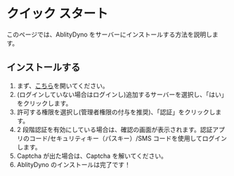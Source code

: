 # クイック スタート

このページでは、AblityDyno をサーバーにインストールする方法を説明します。

## インストールする

1. まず、[こちら](https://discord.com/oauth2/authorize?client_id=1302635025636003880)を開いてください。
2. (ログインしていない場合はログインし)追加するサーバーを選択し、「はい」をクリックします。
3. 許可する権限を選択し(管理者権限の付与を推奨)、「認証」をクリックします。
4. 2 段階認証を有効にしている場合は、確認の画面が表示されます。認証アプリのコード/セキュリティキー（パスキー）/SMS コードを使用してログインします。
5. Captcha が出た場合は、Captcha を解いてください。
6. AblityDyno のインストールは完了です！
